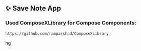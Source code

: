 ## ✨ Save Note App
### Used ComposeXLibrary for Compose Components: 
 ```
https://github.com/ramparshad/ComposeXLibrary
```


hg
